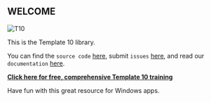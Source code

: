 ## WELCOME

![T10](https://raw.githubusercontent.com/Windows-XAML/Template10/master/Assets/T10%2056x56.png) 

This is the Template 10 library. 

You can find the `source code` [here](https://github.com/Windows-XAML/Template10), submit `issues` [here](https://github.com/Windows-XAML/Template10/issues), and read our `documentation` [here](https://github.com/Windows-XAML/Template10/wiki). 

**[Click here for free, comprehensive Template 10 training](https://t.co/jKIJcrzyBj)**

Have fun with this great resource for Windows apps. 
